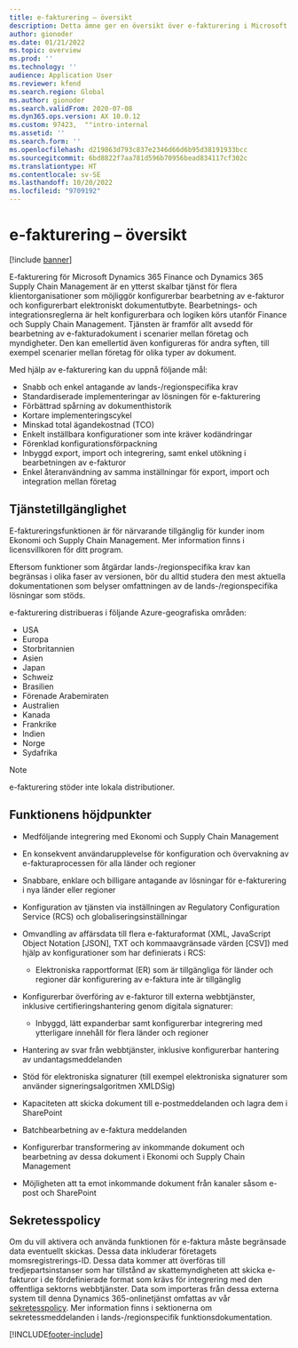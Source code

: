 ```yaml
---
title: e-fakturering – översikt
description: Detta ämne ger en översikt över e-fakturering i Microsoft Microsoft Dynamics 365 Finance och Dynamics 365 Supply Chain Management.
author: gionoder
ms.date: 01/21/2022
ms.topic: overview
ms.prod: ''
ms.technology: ''
audience: Application User
ms.reviewer: kfend
ms.search.region: Global
ms.author: gionoder
ms.search.validFrom: 2020-07-08
ms.dyn365.ops.version: AX 10.0.12
ms.custom: 97423,  ""intro-internal
ms.assetid: ''
ms.search.form: ''
ms.openlocfilehash: d219863d793c837e2346d66d6b95d38191933bcc
ms.sourcegitcommit: 6bd8822f7aa781d596b70956bead834117cf302c
ms.translationtype: HT
ms.contentlocale: sv-SE
ms.lasthandoff: 10/20/2022
ms.locfileid: "9709192"
---
```

# <a name="electronic-invoicing-overview"></a>e-fakturering – översikt

[!include [banner](../includes/banner.md)]

E-fakturering för Microsoft Dynamics 365 Finance och Dynamics 365 Supply Chain Management är en ytterst skalbar tjänst för flera klientorganisationer som möjliggör konfigurerbar bearbetning av e-fakturor och konfigurerbart elektroniskt dokumentutbyte. Bearbetnings- och integrationsreglerna är helt konfigurerbara och logiken körs utanför Finance och Supply Chain Management. Tjänsten är framför allt avsedd för bearbetning av e-fakturadokument i scenarier mellan företag och myndigheter. Den kan emellertid även konfigureras för andra syften, till exempel scenarier mellan företag för olika typer av dokument.

Med hjälp av e-fakturering kan du uppnå följande mål:

- Snabb och enkel antagande av lands-/regionspecifika krav
- Standardiserade implementeringar av lösningen för e-fakturering
- Förbättrad spårning av dokumenthistorik
- Kortare implementeringscykel
- Minskad total ägandekostnad (TCO)
- Enkelt inställbara konfigurationer som inte kräver kodändringar
- Förenklad konfigurationsförpackning
- Inbyggd export, import och integrering, samt enkel utökning i bearbetningen av e-fakturor
- Enkel återanvändning av samma inställningar för export, import och integration mellan företag

## <a name="service-availability"></a>Tjänstetillgänglighet

E-faktureringsfunktionen är för närvarande tillgänglig för kunder inom Ekonomi och Supply Chain Management. Mer information finns i licensvillkoren för ditt program.

Eftersom funktioner som åtgärdar lands-/regionspecifika krav kan begränsas i olika faser av versionen, bör du alltid studera den mest aktuella dokumentationen som belyser omfattningen av de lands-/regionspecifika lösningar som stöds.

e-fakturering distribueras i följande Azure-geografiska områden:

- USA
- Europa
- Storbritannien
- Asien
- Japan
- Schweiz
- Brasilien
- Förenade Arabemiraten
- Australien
- Kanada
- Frankrike
- Indien
- Norge
- Sydafrika

> [!NOTE]
> e-fakturering stöder inte lokala distributioner.

## <a name="feature-highlights"></a>Funktionens höjdpunkter

- Medföljande integrering med Ekonomi och Supply Chain Management
- En konsekvent användarupplevelse för konfiguration och övervakning av e-fakturaprocessen för alla länder och regioner
- Snabbare, enklare och billigare antagande av lösningar för e-fakturering i nya länder eller regioner
- Konfiguration av tjänsten via inställningen av Regulatory Configuration Service (RCS) och globaliseringsinställningar
- Omvandling av affärsdata till flera e-fakturaformat (XML, JavaScript Object Notation \[JSON\], TXT och kommaavgränsade värden \[CSV\]) med hjälp av konfigurationer som har definierats i RCS:

    - Elektroniska rapportformat (ER) som är tillgängliga för länder och regioner där konfigurering av e-faktura inte är tillgänglig

- Konfigurerbar överföring av e-fakturor till externa webbtjänster, inklusive certifieringshantering genom digitala signaturer:

    - Inbyggd, lätt expanderbar samt konfigurerbar integrering med ytterligare innehåll för flera länder och regioner

- Hantering av svar från webbtjänster, inklusive konfigurerbar hantering av undantagsmeddelanden
- Stöd för elektroniska signaturer (till exempel elektroniska signaturer som använder signeringsalgoritmen XMLDSig)
- Kapaciteten att skicka dokument till e-postmeddelanden och lagra dem i SharePoint
- Batchbearbetning av e-faktura meddelanden
- Konfigurerbar transformering av inkommande dokument och bearbetning av dessa dokument i Ekonomi och Supply Chain Management
- Möjligheten att ta emot inkommande dokument från kanaler såsom e-post och SharePoint

## <a name="privacy-notice"></a>Sekretesspolicy

Om du vill aktivera och använda funktionen för e-faktura måste begränsade data eventuellt skickas. Dessa data inkluderar företagets momsregistrerings-ID. Dessa data kommer att överföras till tredjepartsinstanser som har tillstånd av skattemyndigheten att skicka e-fakturor i de fördefinierade format som krävs för integrering med den offentliga sektorns webbtjänster. Data som importeras från dessa externa system till denna Dynamics 365-onlinetjänst omfattas av vår [sekretesspolicy](https://go.microsoft.com/fwlink/?LinkId=512132). Mer information finns i sektionerna om sekretessmeddelanden i lands-/regionspecifik funktionsdokumentation.

[!INCLUDE[footer-include](../../includes/footer-banner.md)]
